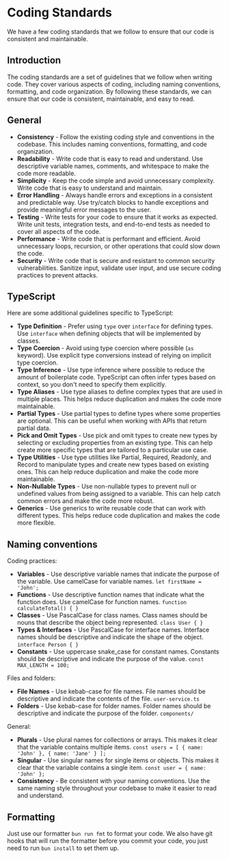 # Coding Standards

We have a few coding standards that we follow to ensure that our code is consistent and maintainable.

## Introduction

The coding standards are a set of guidelines that we follow when writing code. They cover various aspects of coding, including naming conventions, formatting, and code organization. By following these standards, we can ensure that our code is consistent, maintainable, and easy to read.

## General

- **Consistency** - Follow the existing coding style and conventions in the codebase. This includes naming conventions, formatting, and code organization.
- **Readability** - Write code that is easy to read and understand. Use descriptive variable names, comments, and whitespace to make the code more readable.
- **Simplicity** - Keep the code simple and avoid unnecessary complexity. Write code that is easy to understand and maintain.
- **Error Handling** - Always handle errors and exceptions in a consistent and predictable way. Use try/catch blocks to handle exceptions and provide meaningful error messages to the user.
- **Testing** - Write tests for your code to ensure that it works as expected. Write unit tests, integration tests, and end-to-end tests as needed to cover all aspects of the code.
- **Performance** - Write code that is performant and efficient. Avoid unnecessary loops, recursion, or other operations that could slow down the code.
- **Security** - Write code that is secure and resistant to common security vulnerabilities. Sanitize input, validate user input, and use secure coding practices to prevent attacks.

## TypeScript

Here are some additional guidelines specific to TypeScript:

- **Type Definition** - Prefer using `type` over `interface` for defining types. Use `interface` when defining objects that will be implemented by classes.
- **Type Coercion** - Avoid using type coercion where possible (`as` keyword). Use explicit type conversions instead of relying on implicit type coercion.
- **Type Inference** - Use type inference where possible to reduce the amount of boilerplate code. TypeScript can often infer types based on context, so you don't need to specify them explicitly.
- **Type Aliases** - Use type aliases to define complex types that are used in multiple places. This helps reduce duplication and makes the code more maintainable.
- **Partial Types** - Use partial types to define types where some properties are optional. This can be useful when working with APIs that return partial data.
- **Pick and Omit Types** - Use pick and omit types to create new types by selecting or excluding properties from an existing type. This can help create more specific types that are tailored to a particular use case.
- **Type Utilities** - Use type utilities like Partial, Required, Readonly, and Record to manipulate types and create new types based on existing ones. This can help reduce duplication and make the code more maintainable.
- **Non-Nullable Types** - Use non-nullable types to prevent null or undefined values from being assigned to a variable. This can help catch common errors and make the code more robust.
- **Generics** - Use generics to write reusable code that can work with different types. This helps reduce code duplication and makes the code more flexible.

## Naming conventions

Coding practices:

- **Variables** - Use descriptive variable names that indicate the purpose of the variable. Use camelCase for variable names. `let firstName = 'John';`
- **Functions** - Use descriptive function names that indicate what the function does. Use camelCase for function names. `function calculateTotal() { }`
- **Classes** - Use PascalCase for class names. Class names should be nouns that describe the object being represented. `class User { }`
- **Types & Interfaces** - Use PascalCase for interface names. Interface names should be descriptive and indicate the shape of the object. `interface Person { }`
- **Constants** - Use uppercase snake_case for constant names. Constants should be descriptive and indicate the purpose of the value. `const MAX_LENGTH = 100;`

Files and folders:

- **File Names** - Use kebab-case for file names. File names should be descriptive and indicate the contents of the file. `user-service.ts`
- **Folders** - Use kebab-case for folder names. Folder names should be descriptive and indicate the purpose of the folder. `components/`

General:

- **Plurals** - Use plural names for collections or arrays. This makes it clear that the variable contains multiple items. `const users = [ { name: 'John' }, { name: 'Jane' } ];`
- **Singular** - Use singular names for single items or objects. This makes it clear that the variable contains a single item. `const user = { name: 'John' };`
- **Consistency** - Be consistent with your naming conventions. Use the same naming style throughout your codebase to make it easier to read and understand.

## Formatting

Just use our formatter `bun run fmt` to format your code. We also have git hooks that will run the formatter before you commit your code, you just need to run `bun install` to set them up.
